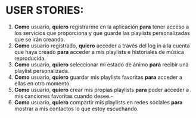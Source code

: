 # USER STORIES: #
1.	**Como** usuario, **quiero** registrarme en la aplicación **para** tener acceso a los servicios que proporciona y que guarde las playlists personalizadas que se irán creando.
2.	**Como** usuario registrado, **quiero** acceder a través del log in a la cuenta que haya creado **para** acceder a mis playlists e historiales de música reproducida.
3.	**Como** usuario, **quiero** seleccionar mi estado de ánimo **para** recibir una playlist personalizada.
4.	**Como** usuario, **quiero** guardar mis playlists favoritas **para** acceder a ellas en otro momento.
5.	**Como** usuario, **quiero** crear mis propias playlists **para** poder acceder a mis canciones favoritas cuando desee.-
6.	**Como** usuario, **quiero** compartir mis playlists en redes sociales **para** mostrar a mis contactos lo que estoy escuchando.
